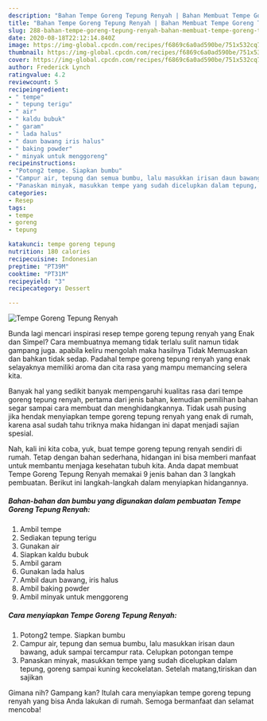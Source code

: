 ```yaml
---
description: "Bahan Tempe Goreng Tepung Renyah | Bahan Membuat Tempe Goreng Tepung Renyah Yang Lezat"
title: "Bahan Tempe Goreng Tepung Renyah | Bahan Membuat Tempe Goreng Tepung Renyah Yang Lezat"
slug: 288-bahan-tempe-goreng-tepung-renyah-bahan-membuat-tempe-goreng-tepung-renyah-yang-lezat
date: 2020-08-18T22:12:14.840Z
image: https://img-global.cpcdn.com/recipes/f6869c6a0ad590be/751x532cq70/tempe-goreng-tepung-renyah-foto-resep-utama.jpg
thumbnail: https://img-global.cpcdn.com/recipes/f6869c6a0ad590be/751x532cq70/tempe-goreng-tepung-renyah-foto-resep-utama.jpg
cover: https://img-global.cpcdn.com/recipes/f6869c6a0ad590be/751x532cq70/tempe-goreng-tepung-renyah-foto-resep-utama.jpg
author: Frederick Lynch
ratingvalue: 4.2
reviewcount: 5
recipeingredient:
- " tempe"
- " tepung terigu"
- " air"
- " kaldu bubuk"
- " garam"
- " lada halus"
- " daun bawang iris halus"
- " baking powder"
- " minyak untuk menggoreng"
recipeinstructions:
- "Potong2 tempe. Siapkan bumbu"
- "Campur air, tepung dan semua bumbu, lalu masukkan irisan daun bawang, aduk sampai tercampur rata. Celupkan potongan tempe"
- "Panaskan minyak, masukkan tempe yang sudah dicelupkan dalam tepung, goreng sampai kuning kecokelatan. Setelah matang,tiriskan dan sajikan"
categories:
- Resep
tags:
- tempe
- goreng
- tepung

katakunci: tempe goreng tepung 
nutrition: 180 calories
recipecuisine: Indonesian
preptime: "PT39M"
cooktime: "PT31M"
recipeyield: "3"
recipecategory: Dessert

---
```



![Tempe Goreng Tepung Renyah](https://img-global.cpcdn.com/recipes/f6869c6a0ad590be/751x532cq70/tempe-goreng-tepung-renyah-foto-resep-utama.jpg)

Bunda lagi mencari inspirasi resep tempe goreng tepung renyah yang Enak dan Simpel? Cara membuatnya memang tidak terlalu sulit namun tidak gampang juga. apabila keliru mengolah maka hasilnya Tidak Memuaskan dan bahkan tidak sedap. Padahal tempe goreng tepung renyah yang enak selayaknya memiliki aroma dan cita rasa yang mampu memancing selera kita.



Banyak hal yang sedikit banyak mempengaruhi kualitas rasa dari tempe goreng tepung renyah, pertama dari jenis bahan, kemudian pemilihan bahan segar sampai cara membuat dan menghidangkannya. Tidak usah pusing jika hendak menyiapkan tempe goreng tepung renyah yang enak di rumah, karena asal sudah tahu triknya maka hidangan ini dapat menjadi sajian spesial.


Nah, kali ini kita coba, yuk, buat tempe goreng tepung renyah sendiri di rumah. Tetap dengan bahan sederhana, hidangan ini bisa memberi manfaat untuk membantu menjaga kesehatan tubuh kita. Anda dapat membuat Tempe Goreng Tepung Renyah memakai 9 jenis bahan dan 3 langkah pembuatan. Berikut ini langkah-langkah dalam menyiapkan hidangannya.

<!--inarticleads1-->

##### Bahan-bahan dan bumbu yang digunakan dalam pembuatan Tempe Goreng Tepung Renyah:

1. Ambil  tempe
1. Sediakan  tepung terigu
1. Gunakan  air
1. Siapkan  kaldu bubuk
1. Ambil  garam
1. Gunakan  lada halus
1. Ambil  daun bawang, iris halus
1. Ambil  baking powder
1. Ambil  minyak untuk menggoreng




<!--inarticleads2-->

##### Cara menyiapkan Tempe Goreng Tepung Renyah:

1. Potong2 tempe. Siapkan bumbu
1. Campur air, tepung dan semua bumbu, lalu masukkan irisan daun bawang, aduk sampai tercampur rata. Celupkan potongan tempe
1. Panaskan minyak, masukkan tempe yang sudah dicelupkan dalam tepung, goreng sampai kuning kecokelatan. Setelah matang,tiriskan dan sajikan




Gimana nih? Gampang kan? Itulah cara menyiapkan tempe goreng tepung renyah yang bisa Anda lakukan di rumah. Semoga bermanfaat dan selamat mencoba!
